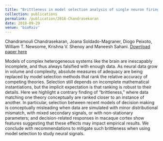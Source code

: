 ```yaml
---
title: "Brittleness in model selection analysis of single neuron firing rates"
collection: publications
permalink: /publication/2018-Chandrasekaran
date: 2018-09-29
venue: 'bioRxiv'
---
```


Chandramouli Chandrasekaran, Joana Soldado-Magraner, Diogo Peixoto, William T. Newsome, Krishna V. Shenoy and Maneesh Sahani.
[Download paper here](https://www.biorxiv.org/content/10.1101/430710v1.abstract)

Models of complex heterogeneous systems like the brain are inescapably incomplete, and thus always falsified with enough data. As neural data grow in volume and complexity, absolute measures of adequacy are being replaced by model selection methods that rank the relative accuracy of competing theories. Selection still depends on incomplete mathematical instantiations, but the implicit expectation is that ranking is robust to their details. Here we highlight a contrary finding of “brittleness,” where data matching one theory conceptually are ranked closer to an instance of another. In particular, selection between recent models of decision making is conceptually misleading when data are simulated with minor distributional mismatch, with mixed secondary signals, or with non-stationary parameters; and decision-related responses in macaque cortex show features suggesting that these effects may impact empirical results. We conclude with recommendations to mitigate such brittleness when using model selection to study neural signals.

